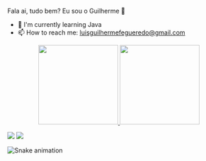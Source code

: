 Fala ai, tudo bem? Eu sou o Guilherme 👋

- 🌱 I'm currently learning Java
- 📫 How to reach me: luisguilhermefegueredo@gmail.com

<div align="center">
  <a href="https://github.com/GuilhermeFegueredo">
  <img height="180em" src="https://github-readme-stats.vercel.app/api?username=guilhermefegueredo&show_icons=true&theme=dark&include_all_commits=true&count_private=true"/>
  <img height="180em" src="https://github-readme-stats.vercel.app/api/top-langs/?username=guilhermefegueredo&layout=compact&langs_count=7&theme=dark"/>
</div>
  
  <div> 
 
  
  <a href = "mailto:luis.oliveira@edu.unifil.br"><img src="https://img.shields.io/badge/-Gmail-%23333?style=for-the-badge&logo=gmail&logoColor=white" target="_blank"></a>
  <a href="https://www.linkedin.com/in/luisguilhermedeoliveira" target="_blank"><img src="https://img.shields.io/badge/-LinkedIn-%230077B5?style=for-the-badge&logo=linkedin&logoColor=white" target="_blank"></a> 
 
  ![Snake animation](https://github.com/guilhermefegueredo/guilhermefegueredo/blob/output/github-contribution-grid-snake.svg)
 
</div>
